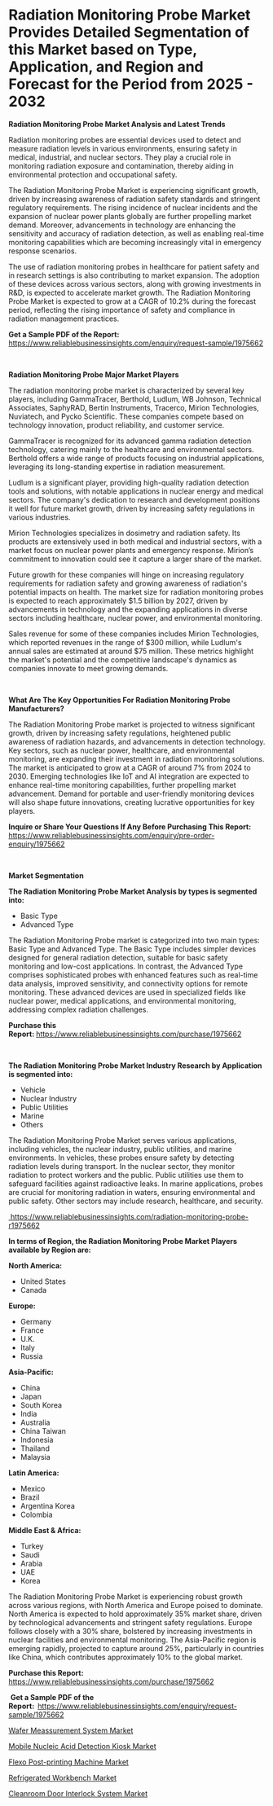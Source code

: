 <p><h1>Radiation Monitoring Probe Market Provides Detailed Segmentation of this Market based on Type, Application, and Region and Forecast for the Period from 2025 - 2032</h1></p><p><strong>Radiation Monitoring Probe Market Analysis and Latest Trends</strong></p>
<p><p>Radiation monitoring probes are essential devices used to detect and measure radiation levels in various environments, ensuring safety in medical, industrial, and nuclear sectors. They play a crucial role in monitoring radiation exposure and contamination, thereby aiding in environmental protection and occupational safety.</p><p>The Radiation Monitoring Probe Market is experiencing significant growth, driven by increasing awareness of radiation safety standards and stringent regulatory requirements. The rising incidence of nuclear incidents and the expansion of nuclear power plants globally are further propelling market demand. Moreover, advancements in technology are enhancing the sensitivity and accuracy of radiation detection, as well as enabling real-time monitoring capabilities which are becoming increasingly vital in emergency response scenarios.</p><p>The use of radiation monitoring probes in healthcare for patient safety and in research settings is also contributing to market expansion. The adoption of these devices across various sectors, along with growing investments in R&D, is expected to accelerate market growth. The Radiation Monitoring Probe Market is expected to grow at a CAGR of 10.2% during the forecast period, reflecting the rising importance of safety and compliance in radiation management practices.</p></p>
<p><strong>Get a Sample PDF of the Report:&nbsp;</strong> <a href="https://www.reliablebusinessinsights.com/enquiry/request-sample/1975662?utm_campaign=2283&utm_medium=2&utm_source=Github&utm_content=ia&utm_term=02032025&utm_id=radiation-monitoring-probe">https://www.reliablebusinessinsights.com/enquiry/request-sample/1975662</a></p>
<p>&nbsp;</p>
<p><strong>Radiation Monitoring Probe Major Market Players</strong></p>
<p><p>The radiation monitoring probe market is characterized by several key players, including GammaTracer, Berthold, Ludlum, WB Johnson, Technical Associates, SaphyRAD, Bertin Instruments, Tracerco, Mirion Technologies, Nuviatech, and Pycko Scientific. These companies compete based on technology innovation, product reliability, and customer service.</p><p>GammaTracer is recognized for its advanced gamma radiation detection technology, catering mainly to the healthcare and environmental sectors. Berthold offers a wide range of products focusing on industrial applications, leveraging its long-standing expertise in radiation measurement.</p><p>Ludlum is a significant player, providing high-quality radiation detection tools and solutions, with notable applications in nuclear energy and medical sectors. The company's dedication to research and development positions it well for future market growth, driven by increasing safety regulations in various industries.</p><p>Mirion Technologies specializes in dosimetry and radiation safety. Its products are extensively used in both medical and industrial sectors, with a market focus on nuclear power plants and emergency response. Mirion’s commitment to innovation could see it capture a larger share of the market.</p><p>Future growth for these companies will hinge on increasing regulatory requirements for radiation safety and growing awareness of radiation's potential impacts on health. The market size for radiation monitoring probes is expected to reach approximately $1.5 billion by 2027, driven by advancements in technology and the expanding applications in diverse sectors including healthcare, nuclear power, and environmental monitoring.</p><p>Sales revenue for some of these companies includes Mirion Technologies, which reported revenues in the range of $300 million, while Ludlum's annual sales are estimated at around $75 million. These metrics highlight the market's potential and the competitive landscape's dynamics as companies innovate to meet growing demands.</p></p>
<p>&nbsp;</p>
<p><strong>What Are The Key Opportunities For Radiation Monitoring Probe Manufacturers?</strong></p>
<p><p>The Radiation Monitoring Probe market is projected to witness significant growth, driven by increasing safety regulations, heightened public awareness of radiation hazards, and advancements in detection technology. Key sectors, such as nuclear power, healthcare, and environmental monitoring, are expanding their investment in radiation monitoring solutions. The market is anticipated to grow at a CAGR of around 7% from 2024 to 2030. Emerging technologies like IoT and AI integration are expected to enhance real-time monitoring capabilities, further propelling market advancement. Demand for portable and user-friendly monitoring devices will also shape future innovations, creating lucrative opportunities for key players.</p></p>
<p><strong>Inquire or Share Your Questions If Any Before Purchasing This Report:</strong> <a href="https://www.reliablebusinessinsights.com/enquiry/pre-order-enquiry/1975662?utm_campaign=2283&utm_medium=2&utm_source=Github&utm_content=ia&utm_term=02032025&utm_id=radiation-monitoring-probe">https://www.reliablebusinessinsights.com/enquiry/pre-order-enquiry/1975662</a></p>
<p>&nbsp;</p>
<p><strong>Market Segmentation</strong></p>
<p><strong>The Radiation Monitoring Probe Market Analysis by types is segmented into:</strong></p>
<p><ul><li>Basic Type</li><li>Advanced Type</li></ul></p>
<p><p>The Radiation Monitoring Probe market is categorized into two main types: Basic Type and Advanced Type. The Basic Type includes simpler devices designed for general radiation detection, suitable for basic safety monitoring and low-cost applications. In contrast, the Advanced Type comprises sophisticated probes with enhanced features such as real-time data analysis, improved sensitivity, and connectivity options for remote monitoring. These advanced devices are used in specialized fields like nuclear power, medical applications, and environmental monitoring, addressing complex radiation challenges.</p></p>
<p><strong>Purchase this Report:&nbsp;</strong><a href="https://www.reliablebusinessinsights.com/purchase/1975662?utm_campaign=2283&utm_medium=2&utm_source=Github&utm_content=ia&utm_term=02032025&utm_id=radiation-monitoring-probe">https://www.reliablebusinessinsights.com/purchase/1975662</a></p>
<p>&nbsp;</p>
<p><strong>The Radiation Monitoring Probe Market Industry Research by Application is segmented into:</strong></p>
<p><ul><li>Vehicle</li><li>Nuclear Industry</li><li>Public Utilities</li><li>Marine</li><li>Others</li></ul></p>
<p><p>The Radiation Monitoring Probe Market serves various applications, including vehicles, the nuclear industry, public utilities, and marine environments. In vehicles, these probes ensure safety by detecting radiation levels during transport. In the nuclear sector, they monitor radiation to protect workers and the public. Public utilities use them to safeguard facilities against radioactive leaks. In marine applications, probes are crucial for monitoring radiation in waters, ensuring environmental and public safety. Other sectors may include research, healthcare, and security.</p></p>
<p><a href="https://www.reliablebusinessinsights.com/radiation-monitoring-probe-r1975662?utm_campaign=2283&utm_medium=2&utm_source=Github&utm_content=ia&utm_term=02032025&utm_id=radiation-monitoring-probe">&nbsp;https://www.reliablebusinessinsights.com/radiation-monitoring-probe-r1975662</a></p>
<p><strong>In terms of Region, the Radiation Monitoring Probe Market Players available by Region are:</strong></p>
<p>
    <p> <strong> North America: </strong>
        <ul>
            <li>United States</li>
            <li>Canada</li>
        </ul>
        </p> 
    <p> <strong> Europe: </strong>
        <ul>
            <li>Germany</li>
            <li>France</li>
            <li>U.K.</li>
            <li>Italy</li>
            <li>Russia</li>
        </ul>
        </p> 
    <p> <strong> Asia-Pacific: </strong>
        <ul>
            <li>China</li>
            <li>Japan</li>
            <li>South Korea</li>
            <li>India</li>
            <li>Australia</li>
            <li>China Taiwan</li>
            <li>Indonesia</li>
            <li>Thailand</li>
            <li>Malaysia</li>
        </ul>
        </p> 
    <p> <strong> Latin America: </strong>
        <ul>
            <li>Mexico</li>
            <li>Brazil</li>
            <li>Argentina Korea</li>
            <li>Colombia</li>
        </ul>
        </p> 
    <p> <strong> Middle East & Africa: </strong>
        <ul>
            <li>Turkey</li>
            <li>Saudi</li>
            <li>Arabia</li>
            <li>UAE</li>
            <li>Korea</li>
        </ul>
    </p>
    </p>
<p><p>The Radiation Monitoring Probe Market is experiencing robust growth across various regions, with North America and Europe poised to dominate. North America is expected to hold approximately 35% market share, driven by technological advancements and stringent safety regulations. Europe follows closely with a 30% share, bolstered by increasing investments in nuclear facilities and environmental monitoring. The Asia-Pacific region is emerging rapidly, projected to capture around 25%, particularly in countries like China, which contributes approximately 10% to the global market.</p></p>
<p><strong>Purchase this Report: </strong><a href="https://www.reliablebusinessinsights.com/purchase/1975662?utm_campaign=2283&utm_medium=2&utm_source=Github&utm_content=ia&utm_term=02032025&utm_id=radiation-monitoring-probe">https://www.reliablebusinessinsights.com/purchase/1975662</a></p>
<p>&nbsp;<strong>Get a Sample PDF of the Report:&nbsp;&nbsp;</strong><a href="https://www.reliablebusinessinsights.com/enquiry/request-sample/1975662?utm_campaign=2283&utm_medium=2&utm_source=Github&utm_content=ia&utm_term=02032025&utm_id=radiation-monitoring-probe">https://www.reliablebusinessinsights.com/enquiry/request-sample/1975662</a></p>
<p><strong></strong></p>
<p><p><a href="https://github.com/ChiragRp1/Market-Research-Report-List-7/blob/main/wafer-meassurement-system-market.md?utm_campaign=2283&utm_medium=2&utm_source=Github&utm_content=ia&utm_term=02032025&utm_id=radiation-monitoring-probe">Wafer Meassurement System Market</a></p><p><a href="https://github.com/schwminh2001101/Market-Research-Report-List-1/blob/main/mobile-nucleic-acid-detection-kiosk-market.md?utm_campaign=2283&utm_medium=2&utm_source=Github&utm_content=ia&utm_term=02032025&utm_id=radiation-monitoring-probe">Mobile Nucleic Acid Detection Kiosk Market</a></p><p><a href="https://github.com/gukenneth26571/Market-Research-Report-List-1/blob/main/flexo-post-printing-machine-market.md?utm_campaign=2283&utm_medium=2&utm_source=Github&utm_content=ia&utm_term=02032025&utm_id=radiation-monitoring-probe">Flexo Post-printing Machine Market</a></p><p><a href="https://github.com/stillsfloria19981/Market-Research-Report-List-1/blob/main/refrigerated-workbench-market.md?utm_campaign=2283&utm_medium=2&utm_source=Github&utm_content=ia&utm_term=02032025&utm_id=radiation-monitoring-probe">Refrigerated Workbench Market</a></p><p><a href="https://github.com/triattwood9919/Market-Research-Report-List-1/blob/main/cleanroom-door-interlock-system-market.md?utm_campaign=2283&utm_medium=2&utm_source=Github&utm_content=ia&utm_term=02032025&utm_id=radiation-monitoring-probe">Cleanroom Door Interlock System Market</a></p></p>